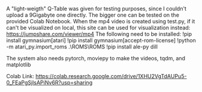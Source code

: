 A "light-weigth" Q-Table was given for testing purposes, since I couldn't upload a 9Gigabyte one directly. The bigger one can be tested on the provided Colab Notebook.
When the mp4 video is created using test.py, if it can't be visualized on local, this site can be used for visualization instead:	
	https://jumpshare.com/viewer/mp4
 The following need to be installed:
!pip install gymnasium[atari]
!pip install gymnasium[accept-rom-license]
!python -m atari_py.import_roms .\ROMS\ROMS
!pip install ale-py dill

The system also needs pytorch, moviepy to make the videos, tqdm, and matplotlib 

Colab Link: https://colab.research.google.com/drive/1XHU2VgTdAUPu5-0_FEaPgSjlsAPiNv6R?usp=sharing
